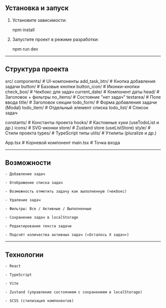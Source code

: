 ## Установка и запуск

1. Установите зависимости:

    npm install

2. Запустите проект в режиме разработки:

    npm run dev

---

## Структура проекта

src/
 components/         # UI-компоненты
    add_task_btn/    # Кнопка добавления задачи
    button/          # Базовые кнопки
    button_icon/     # Иконки-кнопки
    check_box/       # Чекбокс для задач
    current_date/    # Компонент даты
    head/            # Заголовок + фильтры
    no_items/        # Состояние "нет задач"
    textarea/        # Поле ввода
    title/           # Заголовок секции
    todo_form/       # Форма добавления задачи (Modal)
    todo_item/       # Отдельный элемент списка
    todo_list/       # Список задач

 constants/          # Константы проекта
 hooks/              # Кастомные хуки (useTodoList и др.)
 icons/              # SVG-иконки
 store/              # Zustand store (useListStore)
 style/              # Стили проекта
 types/              # TypeScript типы
 utils/              # Утилиты (pluralize и др.)

 App.tsx             # Корневой компонент
 main.tsx            # Точка входа

---

## Возможности

    - Добавление задач

    - Отображение списка задач

    - Возможность отметить задачу как выполненную (чекбокс)

    - Удаление задач

    - Фильтры: Все / Активные / Выполненные

    - Сохранение задач в localStorage

    - Редактирование текста задачи

    - Подсчёт количества активных задач («Осталось X задач»)
    
---

## Технологии

    - React

    - TypeScript

    - Vite

    - Zustand (управление состоянием с сохранением в localStorage)

    - SCSS (стилизация компонентов)
